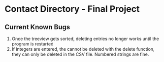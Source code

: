 # Contact Directory - Final Project

## Current Known Bugs
1. Once the treeview gets sorted, deleting entries no longer works until the program is restarted
2. If integers are entered, the cannot be deleted with the delete function, 
they can only be deleted in the CSV file.  Numbered strings are fine.